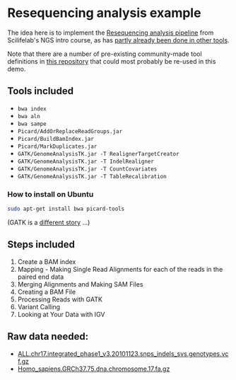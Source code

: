 # Resequencing analysis example

The idea here is to implement the [Resequencing analysis
pipeline](http://uppnex.se/twiki/do/view/Courses/NgsIntro1502/ResequencingAnalysis.html)
from Scilifelab's NGS intro course, as has [partly already been done in other
tools](https://gist.github.com/samuell/6da9a7c1e03912fde62e).

Note that there are a number of pre-existing community-made tool definitions in
[this repository](https://github.com/common-workflow-language/workflows/tree/master/tools)
that could most probably be re-used in this demo.

## Tools included

* `bwa index`
* `bwa aln`
* `bwa sampe`
* `Picard/AddOrReplaceReadGroups.jar`
* `Picard/BuildBamIndex.jar`
* `Picard/MarkDuplicates.jar`
* `GATK/GenomeAnalysisTK.jar -T RealignerTargetCreator`
* `GATK/GenomeAnalysisTK.jar -T IndelRealigner`
* `GATK/GenomeAnalysisTK.jar -T CountCovariates`
* `GATK/GenomeAnalysisTK.jar -T TableRecalibration`

### How to install on Ubuntu

```bash
sudo apt-get install bwa picard-tools
```

(GATK is a [different story](https://www.broadinstitute.org/gatk/download/) ...)

## Steps included

1.  Create a BAM index
2.  Mapping - Making Single Read Alignments for each of the reads in the paired end data
3.  Merging Alignments and Making SAM Files
4.  Creating a BAM File
5.  Processing Reads with GATK
6.  Variant Calling
7.  Looking at Your Data with IGV

## Raw data needed:

* [ALL.chr17.integrated_phase1_v3.20101123.snps_indels_svs.genotypes.vcf.gz](http://ftp.1000genomes.ebi.ac.uk/vol1/ftp/phase1/analysis_results/integrated_call_sets/ALL.chr17.integrated_phase1_v3.20101123.snps_indels_svs.genotypes.vcf.gz)
* [Homo_sapiens.GRCh37.75.dna.chromosome.17.fa.gz](ftp://ftp.ensembl.org/pub/release-75//fasta/homo_sapiens/dna/Homo_sapiens.GRCh37.75.dna.chromosome.17.fa.gz)

